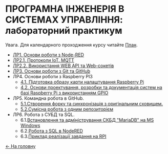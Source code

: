 # **ПРОГРАМНА ІНЖЕНЕРІЯ В СИСТЕМАХ УПРАВЛІННЯ**: лабораторний практикум 

Увага. Для календарного проходження курсу читайте [План](../план2020.md). 

- [ЛР1. Основи роботи з Node-RED](lab1NodeRED.md)
- [ЛР2.1. Протоколи IoT. MQTT](lab2MQTT.md)
- [ЛР2.2. Використання WEB API та Web-сокетів](lab2WEBAPI.md)
- [ЛР3. Основи роботи з Git та GitHub](lab3Git.md)
- ЛР4. Основи роботи з Raspberry PI3
  - [4.1. Підготовка образу карти налаштування Raspberry Pi](lab4_1_RPIConfig.md)
  - [4.2. Основи проектування, розробки та документація систем на базі Raspberry Pi з використанням GPIO](lab4_2_RPIProg.md)
- ЛР5. Командна робота в GitHub.
  - [5.1.Створення форку та синхронізація з оригінальним сховищем.](lab5_1GitHubFork.md)
  - [5.2.Сумісна робота з одним репозиторієм](lab5_2GitHubCollabor.md)
- ЛР6. Робота з СУБД та SQL.
  - 6.1.[Встановлення та адміністрування СКБД "MariaDB" на MS Windows](labdb_1maria.md)
  - 6.2.[Робота з SQL в NodeRED](labdb_2nodered.md)
  - 6.3.[Приклад реалізації завдання на RPI](labdb_3rpi.md)



[<- На головну](../)